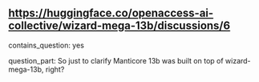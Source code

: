 ## https://huggingface.co/openaccess-ai-collective/wizard-mega-13b/discussions/6

contains_question: yes

question_part: So just to clarify Manticore 13b was built on top of wizard-mega-13b, right?